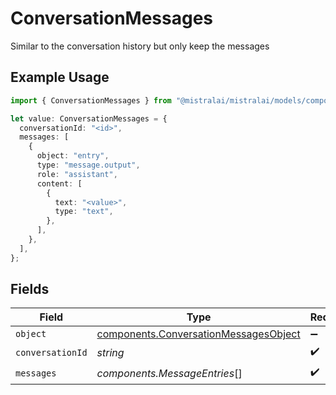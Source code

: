 # ConversationMessages

Similar to the conversation history but only keep the messages

## Example Usage

```typescript
import { ConversationMessages } from "@mistralai/mistralai/models/components";

let value: ConversationMessages = {
  conversationId: "<id>",
  messages: [
    {
      object: "entry",
      type: "message.output",
      role: "assistant",
      content: [
        {
          text: "<value>",
          type: "text",
        },
      ],
    },
  ],
};
```

## Fields

| Field                                                                                          | Type                                                                                           | Required                                                                                       | Description                                                                                    |
| ---------------------------------------------------------------------------------------------- | ---------------------------------------------------------------------------------------------- | ---------------------------------------------------------------------------------------------- | ---------------------------------------------------------------------------------------------- |
| `object`                                                                                       | [components.ConversationMessagesObject](../../models/components/conversationmessagesobject.md) | :heavy_minus_sign:                                                                             | N/A                                                                                            |
| `conversationId`                                                                               | *string*                                                                                       | :heavy_check_mark:                                                                             | N/A                                                                                            |
| `messages`                                                                                     | *components.MessageEntries*[]                                                                  | :heavy_check_mark:                                                                             | N/A                                                                                            |